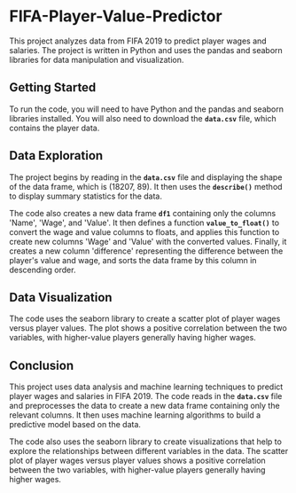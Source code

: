 # FIFA-Player-Value-Predictor
This project analyzes data from FIFA 2019 to predict player wages and salaries. The project is written in Python and uses the pandas and seaborn libraries for data manipulation and visualization.

## Getting Started
To run the code, you will need to have Python and the pandas and seaborn libraries installed. You will also need to download the **`data.csv`** file, which contains the player data.

## Data Exploration
The project begins by reading in the **`data.csv`** file and displaying the shape of the data frame, which is (18207, 89). It then uses the **`describe()`** method to display summary statistics for the data.

The code also creates a new data frame **`df1`** containing only the columns 'Name', 'Wage', and 'Value'. It then defines a function **`value_to_float()`** to convert the wage and value columns to floats, and applies this function to create new columns 'Wage' and 'Value' with the converted values. Finally, it creates a new column 'difference' representing the difference between the player's value and wage, and sorts the data frame by this column in descending order.


## Data Visualization
The code uses the seaborn library to create a scatter plot of player wages versus player values. The plot shows a positive correlation between the two variables, with higher-value players generally having higher wages.

## Conclusion
This project uses data analysis and machine learning techniques to predict player wages and salaries in FIFA 2019. The code reads in the **`data.csv`** file and preprocesses the data to create a new data frame containing only the relevant columns. It then uses machine learning algorithms to build a predictive model based on the data.

The code also uses the seaborn library to create visualizations that help to explore the relationships between different variables in the data. The scatter plot of player wages versus player values shows a positive correlation between the two variables, with higher-value players generally having higher wages.




